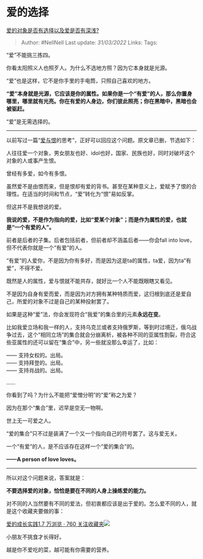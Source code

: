 # 爱的选择
[爱的对象是否有选择以及爱是否有深浅?](https://www.zhihu.com/question/524163583/answer/2407823439)

> Author: #NellNell 
> Last update: *31/03/2022* 
> Links:
> Tags: 

“爱”不能挑三拣四。

你看太阳照义人也照歹人。为什么不选地方照？因为它本身就是光源。

“爱”也是这样，它不是你手里的手电筒，只照自己喜欢的地方。

**“爱”本身就是光源，它应该是你的属性。如果你是一个“有爱”的人，那么你置身哪里，哪里就有光亮。你在有爱的人身边，你们彼此照亮；你在黑暗中，黑暗也会被驱赶。**

“爱”是无需选择的。

---

以前写过一篇“[爱与恨](https://www.zhihu.com/search?q=%E7%88%B1%E4%B8%8E%E6%81%A8&search_source=Entity&hybrid_search_source=Entity&hybrid_search_extra=%7B%22sourceType%22%3A%22answer%22%2C%22sourceId%22%3A2407823439%7D)的思考”，正好可以回应这个问题。原文章已删，节选如下：

  

  

人往往爱一个对象，男女朋友也好、idol也好，国家、民族也好，同时对破坏这个对象的人或事产生恨。

曾经有多爱，如今有多恨。

虽然爱不是由恨而来，但是恨却有爱的背书。甚至在某种意义上，爱赋予了恨的合理性。在适当的时间和节点，“爱”转化为“恨”易如反掌。

但这并不是我想说的爱。

**我说的爱，不是作为指向的爱，比如“爱某个对象”；而是作为属性的爱，也就是“一个有爱的人”。**

前者是后者的子集。后者包括前者，但前者却不涵盖后者——你会fall into love，但不代表你就是一个“有爱”的人。

“有爱”的人爱你，不是因为你有多好，而是因为这是ta的属性，ta爱，因为ta“有爱”，不得不爱。

既然是人的属性，爱与恨就不能共存，就好比一个人不能既眼瞎又看见。

不是因为自身有爱而爱，而是因为对方拥有某种特质而爱，这归根到底还是爱自己，所爱的对象不过是自己的某种投射罢了。

如果是这种“爱”法，你会发现符合“我爱”的集合里的元素**永远在变**。

比如我爱立场和我一样的人，支持乌克兰或者支持俄罗斯，等到时过境迁，俄乌战争过去，这个“相同立场”的集合就会分崩离析，被各种不同的亚属性割裂，符合这些亚属性的还可以留在“集合”中，另一些就没那么幸运了，比如：

—— 支持女权的。出局。  
—— 支持拜登的。出局。  
—— 支持肖战的。出局。

……

你看到了吗？为什么不能把“爱憎分明”的“爱”称之为爱？

因为在那个“集合”里，迟早是空无一物啊。

世上无一可爱之人。

“爱的集合”只不过是装满了一个又一个指向自己的符号罢了。这与爱无关。

一个“有爱”的人，是不应该存在这样一个“爱的集合”的。

**——A person of love loves。**

---

所以对这个问题来说，答案就是：

**不要选择爱的对象，恰恰是要在不同的人身上操练爱的能力。**

对不同的人当然要有不同的爱法，但初衷都应该是出于爱的。怎么爱不同的人，就是这个收藏夹要做的事：

[爱的成长实践1.7 万浏览 · 760 关注收藏夹![](https://pic2.zhimg.com/80/v2-b2918ef3f9c19572ba524ac59316a917_1440w.png)](https://www.zhihu.com/collection/569999776)

小朋友不挑食才长得好。

越是你不爱吃的菜，越可能有你需要的营养。